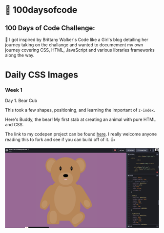 # 💫 100daysofcode

## 100 Days of Code Challenge:

💭 I got inspired by Brittany Walker's Code like a Girl's blog detailing her journey taking on the challange and wanted to documement my own journey covering CSS, HTML, JavaScript and various libraries frameworks along the way.
# Daily CSS Images 
### Week 1
Day 1. Bear Cub

This took a few shapes, positioning, and learning the important of `z-index`.

Here's Buddy, the bear! My first stab at creating an animal with pure HTML and CSS.

The link to my codepen project can be found <a href="https://codepen.io/soniaweb/pen/bGwBJYj?editors=1100">here</a>. I really welcome anyone reading this to fork and see if you can build off of it. 👍

<img src="./Screenshot 2020-12-12 at 16.21.23.png" />